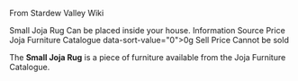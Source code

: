 From Stardew Valley Wiki

Small Joja Rug Can be placed inside your house. Information Source Price Joja Furniture Catalogue data-sort-value="0"&gt;0g Sell Price Cannot be sold

The **Small Joja Rug** is a piece of furniture available from the Joja Furniture Catalogue.